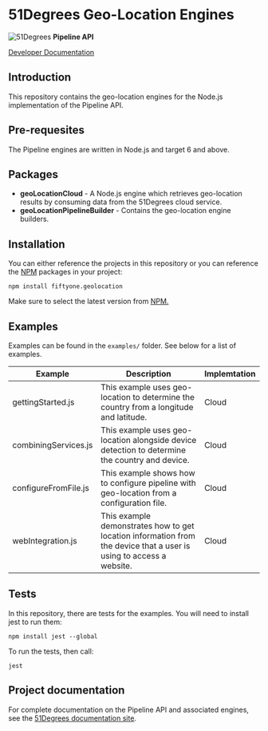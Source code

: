 # 51Degrees Geo-Location Engines

![51Degrees](https://51degrees.com/img/logo.png?utm_source=github&utm_medium=repository&utm_content=readme_main&utm_campaign=node-open-source "Data rewards the curious") **Pipeline API**

[Developer Documentation](https://51degrees.com/location-node/4.2/index.html?utm_source=github&utm_medium=repository&utm_content=documentation&utm_campaign=node-open-source "developer documentation")

## Introduction

This repository contains the geo-location engines for the Node.js implementation of the Pipeline API.

## Pre-requesites

The Pipeline engines are written in Node.js and target 6 and above.

## Packages
- **geoLocationCloud** - A Node.js engine which retrieves geo-location results by consuming data from the 51Degrees cloud service.
- **geoLocationPipelineBuilder** - Contains the geo-location engine builders.

## Installation

You can either reference the projects in this repository or you can reference the [NPM][npm] packages in your project:

```
npm install fiftyone.geolocation
```

Make sure to select the latest version from [NPM.][npm]

## Examples

Examples can be found in the `examples/` folder. See below for a list of examples.

|Example|Description|Implemtation|
|-------|-----------|------------|
|gettingStarted.js|This example uses geo-location to determine the country from a longitude and latitude.|Cloud|
|combiningServices.js|This example uses geo-location alongside device detection to determine the country and device.|Cloud|
|configureFromFile.js|This example shows how to configure pipeline with geo-location from a configuration file.|Cloud|
|webIntegration.js|This example demonstrates how to get location information from the device that a user is using to access a website.|Cloud|

## Tests

In this repository, there are tests for the examples. 
You will need to install jest to run them:

`npm install jest --global`

To run the tests, then call:

`jest`

## Project documentation

For complete documentation on the Pipeline API and associated engines, see the [51Degrees documentation site][Documentation].

[Documentation]: https://51degrees.com/documentation/index.html
[npm]: https://www.npmjs.com/package/fiftyone.geolocation
